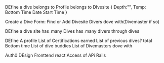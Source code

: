 

DEfine a dive
  belongs to Profile
  belongs to DIvesite
  { Depth:"",
    Temp:
    Bottom Time
    Date
    Start Time
  }

  Create a Dive Form:
    Find or Add Divesite
    Divers dove with(Divemaster if so)

    

DEfine a dive site
  has_many Dives
  has_many divers through dives



DEfine A profile
  List of Certifications earned
  List of previous dives?
  total Bottom time
  List of dive buddies
  List of Divemasters dove with


Auth0 DEsign
  Fronttend react
  Access of APi Rails
